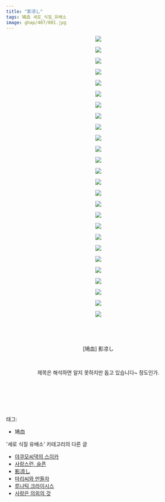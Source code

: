 ```yaml
---
title: "影凉し"
tags: 鳩血 세로_식질_유배소
image: ghap/407/001.jpg
---
```

<div class="article">
<p style="text-align: center; clear: none; float: none;"><img src="{{ site.nasurl }}/ghap/407/001.jpg"/></p>
<p style="text-align: center; clear: none; float: none;"><img src="{{ site.nasurl }}/ghap/407/002.jpg"/></p>
<p style="text-align: center; clear: none; float: none;"><img src="{{ site.nasurl }}/ghap/407/003.jpg"/></p>
<p style="text-align: center; clear: none; float: none;"><img src="{{ site.nasurl }}/ghap/407/004.jpg"/></p>
<p style="text-align: center; clear: none; float: none;"><img src="{{ site.nasurl }}/ghap/407/005.jpg"/></p>
<p style="text-align: center; clear: none; float: none;"><img src="{{ site.nasurl }}/ghap/407/006.jpg"/></p>
<p style="text-align: center; clear: none; float: none;"><img src="{{ site.nasurl }}/ghap/407/007.jpg"/></p>
<p style="text-align: center; clear: none; float: none;"><img src="{{ site.nasurl }}/ghap/407/008.jpg"/></p>
<p style="text-align: center; clear: none; float: none;"><img src="{{ site.nasurl }}/ghap/407/009.jpg"/></p>
<p style="text-align: center; clear: none; float: none;"><img src="{{ site.nasurl }}/ghap/407/010.jpg"/></p>
<p style="text-align: center; clear: none; float: none;"><img src="{{ site.nasurl }}/ghap/407/011.jpg"/></p>
<p style="text-align: center; clear: none; float: none;"><img src="{{ site.nasurl }}/ghap/407/012.jpg"/></p>
<p style="text-align: center; clear: none; float: none;"><img src="{{ site.nasurl }}/ghap/407/013.jpg"/></p>
<p style="text-align: center; clear: none; float: none;"><img src="{{ site.nasurl }}/ghap/407/014.jpg"/></p>
<p style="text-align: center; clear: none; float: none;"><img src="{{ site.nasurl }}/ghap/407/015.jpg"/></p>
<p style="text-align: center; clear: none; float: none;"><img src="{{ site.nasurl }}/ghap/407/016.jpg"/></p>
<p style="text-align: center; clear: none; float: none;"><img src="{{ site.nasurl }}/ghap/407/017.jpg"/></p>
<p style="text-align: center; clear: none; float: none;"><img src="{{ site.nasurl }}/ghap/407/018.jpg"/></p>
<p style="text-align: center; clear: none; float: none;"><img src="{{ site.nasurl }}/ghap/407/019.jpg"/></p>
<p style="text-align: center; clear: none; float: none;"><img src="{{ site.nasurl }}/ghap/407/020.jpg"/></p>
<p style="text-align: center; clear: none; float: none;"><img src="{{ site.nasurl }}/ghap/407/021.jpg"/></p>
<p style="text-align: center; clear: none; float: none;"><img src="{{ site.nasurl }}/ghap/407/022.jpg"/></p>
<p style="text-align: center; clear: none; float: none;"><img src="{{ site.nasurl }}/ghap/407/023.jpg"/></p>
<p style="text-align: center; clear: none; float: none;"><img src="{{ site.nasurl }}/ghap/407/024.jpg"/></p>
<p style="text-align: center; clear: none; float: none;"><img src="{{ site.nasurl }}/ghap/407/025.jpg"/></p>
<p style="text-align: center; clear: none; float: none;"><img src="{{ site.nasurl }}/ghap/407/026.jpg"/></p>
<p style="text-align: center; clear: none; float: none;"><br/></p>
<p style="text-align: center; clear: none; float: none;"><br/></p>
<p style="text-align: center; clear: none; float: none;">[鳩血] 影凉し</p>
<p style="text-align: center; clear: none; float: none;"><br/></p>
<p style="text-align: center; clear: none; float: none;">제목은 해석하면 알지 못하지만 돕고 있습니다~ 정도인가.</p>
<p style="text-align: center; clear: none; float: none;"><br/></p>
<p style="text-align: center; clear: none; float: none;"><br/></p>
<p><br/></p>
</div><div class="tagTrail">
<p>태그: </p>
<ul>
<li>鳩血</li>
</ul>
</div><div class="another">
<p>'세로 식질 유배소' 카테고리의 다른 글</p>
<ul>
<li><a href="/2016-07-09-ghap_771">야쿠모씨댁의 스이카</a></li>
<li><a href="/2016-07-03-ghap_650">사랑스런, 슬픈</a></li>
<li><a href="/2016-06-21-ghap_407">影凉し</a></li>
<li><a href="/2016-06-20-ghap_368">마리씨와 만들자</a></li>
<li><a href="/2016-06-20-ghap_352">루나틱 크라이시스</a></li>
<li><a href="/2016-06-20-ghap_341">사랑은 의외의 것</a></li>
</ul>
</div><div class="cb_module cb_fluid">
<div class="cb_wrt cb_profile">
</div><!-- commentList close -->
</div>